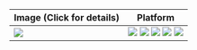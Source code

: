 
| Image (Click for details)                                    | Platform                             |
| ------------------------------------------------------------ | ------------------------------------- |
| [![](https://github.com/justin-himself/docker-autobuild/actions/workflows/wordpress_extended.yml/badge.svg)](https://github.com/justin-himself/docker-autobuild/tree/master/wordpress_extended) | ![](https://img.shields.io/badge/ARCH-x86_64-red) ![](https://img.shields.io/badge/ARCH-ARM_64-ff69b4) ![](https://img.shields.io/badge/ARCH-PowerPC_64_le-blueviolet) ![](https://img.shields.io/badge/ARCH-IBM_Z-blue) ![](https://img.shields.io/badge/ARCH-mips64le-lightgrey) |


